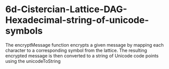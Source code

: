 # 6d-Cistercian-Lattice-DAG-Hexadecimal-string-of-unicode-symbols
The encryptMessage function encrypts a given message by mapping each character to a corresponding symbol from the lattice. The resulting encrypted message is then converted to a string of Unicode code points using the unicodeToString
